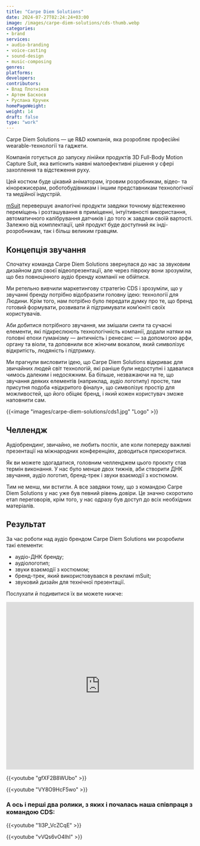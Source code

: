 ```yaml
---
title: "Carpe Diem Solutions"
date: 2024-07-27T02:24:24+03:00
image: /images/carpe-diem-solutions/cds-thumb.webp
categories:
- brand
services:
- audio-branding
- voice-casting
- sound-design
- music-composing
genres:
platforms:
developers:
contributors:
- Влад Плотніков
- Артем Баскоєв
- Руслана Кручек
homePageWeight:
weight: 14
draft: false
type: "work"
---
```


Carpe Diem Solutions — це R&D компанія, яка розробляє професійні wearable-технології та гаджети.

Компанія готується до запуску лінійки продуктів 3D Full-Body Motion Capture Suit, яка витіснить наявні малоефективні рішення у сфері захоплення та відстеження руху.

Цей костюм буде цікавий аніматорам, ігровим розробникам, відео- та кінорежисерам, роботобудівникам і іншим представникам технологічної та медійної індустрій.

[mSuit](https://msuit.one/) перевершує аналогічні продукти завдяки точному відстеженню переміщень і розташування в приміщенні, інтуїтивності використання, автоматичного калібрування датчиків і до того ж завдяки своїй вартості. Залежно від комплектації, цей продукт буде доступний як інді-розробникам, так і більш великим гравцям.

## Концепція звучання

Спочатку команда Carpe Diem Solutions звернулася до нас за звуковим дизайном для своєї відеопрезентації, але через півроку вони зрозуміли, що без повноцінного аудіо бренду компанії не обійтися.

Ми ретельно вивчили маркетингову стратегію CDS і зрозуміли, що у звучанні бренду потрібно відобразити головну ідею: технології для Людини. Крім того, нам потрібно було передати думку про те, що бренд готовий формувати, розвивати й підтримувати ком’юніті своїх користувачів.

Аби добитися потрібного звучання, ми змішали синти та сучасні елементи, які підкреслюють технологічність компанії, додали натяки на головні епохи гуманізму — античність і ренесанс — за допомогою арфи, органу та віоли, та доповнили все жіночим вокалом, який символізує відкритість, людяність і підтримку.

Ми прагнули висловити ідею, що Carpe Diem Solutions відкриває для звичайних людей світ технологій, які раніше були недоступні і здавалися чимось далеким і недосяжним. Ба більше, незважаючи на те, що звучання деяких елементів (наприклад, аудіо логотипу) просте, там присутня подоба «відкритого фіналу», що символізує простір для можливостей, що його обіцяє бренд, і який кожен користувач зможе наповнити сам.

{{<image "images/carpe-diem-solutions/cds1.jpg" "Logo"  >}}

## Челлендж

Аудіобрендинг, звичайно, не любить поспіх, але коли попереду важливі презентації на міжнародних конференціях, доводиться прискоритися.

Як ви можете здогадатися, головним челленджем цього проєкту став термін виконання. У нас було менше двох тижнів, аби створити ДНК звучання, аудіо логотип, бренд-трек і звуки взаємодії з костюмом.

Тим не менш, ми встигли. А все завдяки тому, що з командою Carpe Diem Solutions у нас уже був певний рівень довіри. Це значно скоротило етап переговорів, крім того, у нас одразу був доступ до всіх необхідних матеріалів.

## Результат

За час роботи над аудіо брендом Carpe Diem Solutions ми розробили такі елементи:

- аудіо-ДНК бренду;
- аудіологотип;
- звуки взаємодії з костюмом;
- бренд-трек, який використовувався в рекламі mSuit;
- звуковий дизайн для технічної презентації.

Послухати й подивитися їх ви можете нижче:

<iframe loading="lazy" width="100%" height="450" scrolling="no" frameborder="no" allow="autoplay" src="https://w.soundcloud.com/player/?url=https%3A//api.soundcloud.com/playlists/938814724&amp;color=%23f23b0d&amp;auto_play=false&amp;hide_related=false&amp;show_comments=true&amp;show_user=true&amp;show_reposts=false&amp;show_teaser=true"></iframe>

{{<youtube "gfXF2B8WUbo" >}}

{{<youtube "VY8O9HcF5wo" >}}

### А ось і перші два ролики, з яких і почалась наша співпраця з командою CDS:

{{<youtube "1I3P_VcZCqE" >}}

{{<youtube "vVQs6vO4IhI" >}}